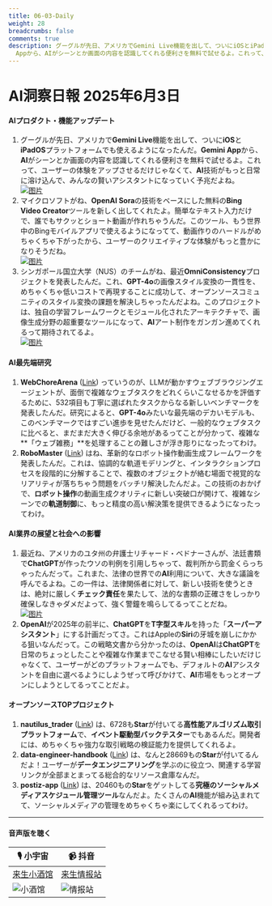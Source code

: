 ```yaml
---
title: 06-03-Daily
weight: 28
breadcrumbs: false
comments: true
description: グーグルが先日、アメリカでGemini Live機能を出して、ついにiOSとiPadOSプラットフォームでも使えるようになったんだ。Gemini
  Appから、AIがシーンとか画面の内容を認識してくれる便利さを無料で試せるよ。これって、ユーザーの体験をアップさせるだけじゃなくて、AI技術がもっと日常に溶け込んで、みんなの賢いアシスタントになっていく予兆だよね。
---
```

# AI洞察日報 2025年6月3日

#### **AIプロダクト・機能アップデート**
1.  グーグルが先日、アメリカで**Gemini Live**機能を出して、ついに**iOS**と**iPadOS**プラットフォームでも使えるようになったんだ。**Gemini App**から、**AI**がシーンとか画面の内容を認識してくれる便利さを無料で試せるよ。これって、ユーザーの体験をアップさせるだけじゃなくて、**AI**技術がもっと日常に溶け込んで、みんなの賢いアシスタントになっていく予兆だよね。 <br/> [![图片](https://autoproxy.justlikemaki.vip/?pp=https://pic.chinaz.com/2025/0603/6388453725280965957304782.png)](https://autoproxy.justlikemaki.vip/?pp=https://pic.chinaz.com/2025/0603/6388453725280965957304782.png) <br/>
2.  マイクロソフトがね、**OpenAI Sora**の技術をベースにした無料の**Bing Video Creator**ツールを新しく出してくれたよ。簡単なテキスト入力だけで、誰でもサクッとショート動画が作れちゃうんだ。このツール、もう世界中のBingモバイルアプリで使えるようになってて、動画作りのハードルがめちゃくちゃ下がったから、ユーザーのクリエイティブな体験がもっと豊かになりそうだね。 <br/> [![图片](https://autoproxy.justlikemaki.vip/?pp=https://pic.chinaz.com/2025/0603/6388453719041406883771175.png)](https://autoproxy.justlikemaki.vip/?pp=https://pic.chinaz.com/2025/0603/6388453719041406883771175.png) <br/>
3.  シンガポール国立大学（NUS）のチームがね、最近**OmniConsistency**プロジェクトを発表したんだ。これ、**GPT-4o**の画像スタイル変換の一貫性を、めちゃくちゃ低いコストで再現することに成功して、オープンソースコミュニティのスタイル変換の課題を解決しちゃったんだよね。このプロジェクトは、独自の学習フレームワークとモジュール化されたアーキテクチャで、画像生成分野の超重要なツールになって、**AI**アート制作をガンガン進めてくれるって期待されてるよ。 <br/> [![图片](https://autoproxy.justlikemaki.vip/?pp=https://pic.chinaz.com/2025/0603/6388453880310640421505355.png)](https://autoproxy.justlikemaki.vip/?pp=https://pic.chinaz.com/2025/0603/6388453880310640421505355.png) <br/>

#### **AI最先端研究**
1.  **WebChoreArena** ([Link](https://arxiv.org/abs/2506.01952)) っていうのが、LLMが動かすウェブブラウジングエージェントが、面倒で複雑なウェブタスクをどれくらいこなせるかを評価するために、532項目も丁寧に選ばれたタスクからなる新しいベンチマークを発表したんだ。研究によると、**GPT-4o**みたいな最先端のデカいモデルも、このベンチマークではすごい進歩を見せたんだけど、一般的なウェブタスクに比べると、まだまだ大きく伸びる余地があるってことが分かって、複雑な**「ウェブ雑務」**を処理することの難しさが浮き彫りになったってわけ。
2.  **RoboMaster** ([Link](https://arxiv.org/abs/2506.01943)) はね、革新的なロボット操作動画生成フレームワークを発表したんだ。これは、協調的な軌道モデリングと、インタラクションプロセスを段階的に分解することで、複数のオブジェクトが絡む場面で視覚的なリアリティが落ちちゃう問題をバッチリ解決したんだよ。この技術のおかげで、**ロボット操作**の動画生成クオリティに新しい突破口が開けて、複雑なシーンでの**軌道制御**に、もっと精度の高い解決策を提供できるようになったってわけ。

#### **AI業界の展望と社会への影響**
1.  最近ね、アメリカのユタ州の弁護士リチャード・ベドナーさんが、法廷書類で**ChatGPT**が作ったウソの判例を引用しちゃって、裁判所から罰金くらっちゃったんだって。これまた、法律の世界での**AI**利用について、大きな議論を呼んでるよね。この一件は、法律関係者に対して、新しい技術を使うときは、絶対に厳しく**チェック責任**を果たして、法的な書類の正確さをしっかり確保しなきゃダメだよって、強く警鐘を鳴らしてるってことだね。 <br/> [![图片](https://autoproxy.justlikemaki.vip/?pp=https://pic.chinaz.com/picmap/202304121052180076_0.jpg)](https://autoproxy.justlikemaki.vip/?pp=https://pic.chinaz.com/picmap/202304121052180076_0.jpg) <br/>
2.  **OpenAI**が2025年の前半に、**ChatGPT**を**T字型スキル**を持った「**スーパーアシスタント**」にする計画だってさ。これはAppleの**Siri**の牙城を崩しにかかる狙いなんだって。この戦略文書から分かったのは、**OpenAI**は**ChatGPT**を日常のちょっとしたことや複雑な作業までこなせる賢い相棒にしたいだけじゃなくて、ユーザーがどのプラットフォームでも、デフォルトの**AI**アシスタントを自由に選べるようにしようぜって呼びかけて、**AI**市場をもっとオープンにしようとしてるってことだよ。

#### **オープンソースTOPプロジェクト**
1.  **nautilus_trader** ([Link](https://github.com/nautechsystems/nautilus_trader)) は、6728も**Star**が付いてる**高性能アルゴリズム取引プラットフォーム**で、**イベント駆動型バックテスター**でもあるんだ。開発者には、めちゃくちゃ強力な取引戦略の検証能力を提供してくれるよ。
2.  **data-engineer-handbook** ([Link](https://github.com/DataExpert-io/data-engineer-handbook)) は、なんと28669もの**Star**が付いてるんだよ！ユーザーが**データエンジニアリング**を学ぶのに役立つ、関連する学習リンクが全部まとまってる総合的なリソース倉庫なんだ。
3.  **postiz-app** ([Link](https://github.com/gitroomhq/postiz-app)) は、20460もの**Star**をゲットしてる**究極のソーシャルメディアスケジュール管理ツール**なんだよ。たくさんの**AI**機能が組み込まれてて、ソーシャルメディアの管理をめちゃくちゃ楽にしてくれるってわけ。

---

#### **音声版を聴く**

| 🎙️ **小宇宙** | 📹 **抖音** |
| --- | --- |
| [来生小酒馆](https://www.xiaoyuzhoufm.com/podcast/683c62b7c1ca9cf575a5030e)  |   [来生情报站](https://www.douyin.com/user/MS4wLjABAAAAwpwqPQlu38sO38VyWgw9ZjDEnN4bMR5j8x111UxpseHR9DpB6-CveI5KRXOWuFwG)| 
| ![小酒馆](https://s1.imagehub.cc/images/2025/06/24/f959f7984e9163fc50d3941d79a7f262.md.png) | ![情报站](https://s1.imagehub.cc/images/2025/06/24/7fc30805eeb831e1e2baa3a240683ca3.md.png) |